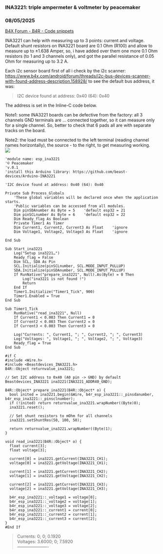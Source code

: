 ### INA3221: triple ampermeter & voltmeter by peacemaker
### 08/05/2025
[B4X Forum - B4R - Code snippets](https://www.b4x.com/android/forum/threads/168117/)

INA3221 can help with measuring up to 3 points: current and voltage.  
Default shunt resistors on INA3221 board are 0.1 Ohm (R100) and allow to measure up to ±1.638 Amper, so, i have added over them one more 0.1 Ohm resistors (to 1 and 3 channels only), and got the parallel resistance of 0.05 Ohm for measuring up to 3.2 A.  
  
Each i2c sensor board first of all i check by the i2c scanner: <https://www.b4x.com/android/forum/threads/i2c-bus-devices-scanner-with-found-address-description.158928/> to see the default bus address, it was:  
  
> I2C device found at address: 0x40 (64): 0x40

The address is set in the Inline-C code below.   
  
Note1: some INA3221 boards can be defective from the factory: all 3 channels GND terminals are … connected together, so it can measure only for a single channel. So, better to check that 6 pads all are with separate tracks on the board.  
  
Note2: the load must be connected to the left terminal (reading channel names horizontally), the source - to the right, to get measuring working.  
![](https://www.b4x.com/android/forum/attachments/165844)  
  
  

```B4X
'module name: esp_ina3221  
'© Peacemaker  
'v.0.1  
'install this Arduino library: https://github.com/beast-devices/Arduino-INA3221  
  
'I2C device found at address: 0x40 (64): 0x40  
  
Private Sub Process_Globals  
    'These global variables will be declared once when the application starts.  
    'Public variables can be accessed from all modules.  
    Dim pinSDAnumber As Byte = 5    'default esp32 = 21  
    Dim pinSCLnumber As Byte = 6    'default esp32 = 22  
    Dim Ready_flag As Boolean  
    Private Timer1 As Timer  
    Dim Current1, Current2, Current3 As Float    'ignore  
    Dim Voltage1, Voltage2, Voltage3 As Float    'ignore  
  
End Sub  
  
Sub Start_ina3221  
    Log("Setup ina3221…")  
    Ready_flag = False  
    Dim SCL, SDA As Pin  
    SCL.Initialize(pinSCLnumber, SCL.MODE_INPUT_PULLUP)  
    SDA.Initialize(pinSDAnumber, SCL.MODE_INPUT_PULLUP)  
    If RunNative("prepare_ina3221", Null).As(Byte) = 0 Then  
        Log("ina3221 is not found !")  
        Return  
    End If  
    Timer1.Initialize("Timer1_Tick", 900)  
    Timer1.Enabled = True  
End Sub  
  
Sub Timer1_Tick  
    RunNative("read_ina3221", Null)  
    If Current1 < 0.003 Then Current1 = 0  
    If Current2 < 0.003 Then Current2 = 0  
    If Current3 < 0.003 Then Current3 = 0  
   
    Log("Currents: ", Current1, "; ", Current2, "; ", Current3)  
    Log("Voltages: ", Voltage1, "; ", Voltage2, "; ", Voltage3)  
    Ready_flag = True  
End Sub  
  
#if C  
#include <Wire.h>  
#include <Beastdevices_INA3221.h>  
B4R::Object returnvalue_ina3221;  
  
// Set I2C address to 0x40 (A0 pin -> GND) by default  
Beastdevices_INA3221 ina3221(INA3221_ADDR40_GND);  
  
B4R::Object* prepare_ina3221(B4R::Object* o) {  
  bool inited = ina3221.begin(&Wire, b4r_esp_ina3221::_pinsdanumber, b4r_esp_ina3221::_pinsclnumber);  
  if (!inited) return returnvalue_ina3221.wrapNumber((Byte)0);  
  ina3221.reset();  
  
  // Set shunt resistors to mOhm for all channels  
  ina3221.setShuntRes(50, 100, 50);  
   
  return returnvalue_ina3221.wrapNumber((Byte)1);  
}  
  
void read_ina3221(B4R::Object* o) {  
  float current[3];  
  float voltage[3];  
  
  current[0] = ina3221.getCurrent(INA3221_CH1);  
  voltage[0] = ina3221.getVoltage(INA3221_CH1);  
  
  current[1] = ina3221.getCurrent(INA3221_CH2);  
  voltage[1] = ina3221.getVoltage(INA3221_CH2);  
  
  current[2] = ina3221.getCurrent(INA3221_CH3);  
  voltage[2] = ina3221.getVoltage(INA3221_CH3);  
   
  b4r_esp_ina3221::_voltage1 = voltage[0];  
  b4r_esp_ina3221::_voltage2 = voltage[1];  
  b4r_esp_ina3221::_voltage3 = voltage[2];  
  b4r_esp_ina3221::_current1 = current[0];  
  b4r_esp_ina3221::_current2 = current[1];  
  b4r_esp_ina3221::_current3 = current[2];  
}  
#End If
```

  
  
  
> Currents: 0; 0; 0.1920  
> Voltages: 3.6000; 0; 7.5920  
> ———————-